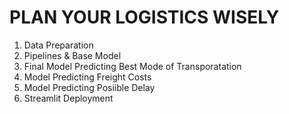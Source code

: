 # PLAN YOUR LOGISTICS WISELY
1. Data Preparation
2. Pipelines & Base Model
3. Final Model Predicting Best Mode of Transporatation
4. Model Predicting Freight Costs
5. Model Predicting Posiible Delay 
6. Streamlit Deployment
